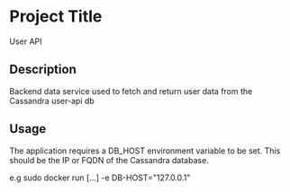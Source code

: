 # Project Title

User API

## Description

Backend data service used to fetch and return user data from the Cassandra user-api db


## Usage

The application requires a DB_HOST environment variable to be set. This should be the IP or FQDN of the Cassandra database.

e.g sudo docker run [...] -e DB-HOST="127.0.0.1"
